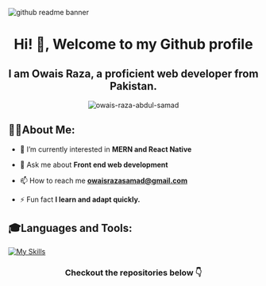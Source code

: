 
![github readme banner](https://user-images.githubusercontent.com/121406045/236704295-696836ab-d8a4-4184-90cf-340fdec53b2f.gif)

<h1 align="center">Hi! 👋, Welcome to my Github profile</h1>
<h2 align="center">I am Owais Raza, a proficient web developer from Pakistan.</h2>

<p align="center"> <img src="https://komarev.com/ghpvc/?username=owais-raza-abdul-samad&label=Profile%20views&color=0F3248&style=flat" alt="owais-raza-abdul-samad" /> </p>

<h2 align="left">👨‍💻About Me:</h2>

- 🌱 I’m currently interested in **MERN and React Native**

- 💬 Ask me about **Front end web development**

- 📫 How to reach me **owaisrazasamad@gmail.com**

- ⚡ Fun fact **I learn and adapt quickly.**




<h2 align="left">🎓Languages and Tools:</h2>

[![My Skills](https://skillicons.dev/icons?i=html,css,js,bootstrap,tailwind,sass,styledcomponents,react,nextjs,redux,firebase,git,powershell,vercel,netlify,react)](https://skillicons.dev)

<h3 align="center">Checkout the repositories below 👇</h3>
